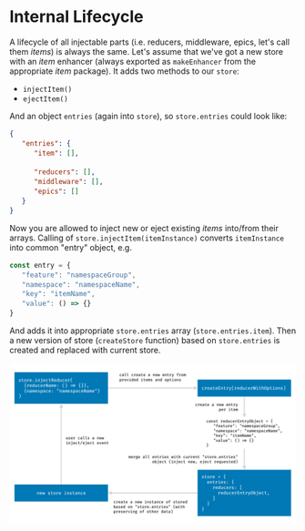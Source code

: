 # Internal Lifecycle

A lifecycle of all injectable parts (i.e. reducers, middleware, epics, let's call them _items_) is 
always the same. Let's assume that we've got a new store with an _item_ enhancer (always exported as
`makeEnhancer` from the appropriate _item_ package). It adds two methods to our `store`:

- `injectItem()`
- `ejectItem()`

And an object `entries` (again into `store`), so `store.entries` could look like:

```json
{
   "entries": {
      "item": [],

      "reducers": [],
      "middleware": [],
      "epics": []
   }
}
```

Now you are allowed to inject new or eject existing _items_ into/from their arrays. Calling 
of `store.injectItem(itemInstance)` converts `itemInstance` into common "entry" object, e.g.

```javascript
const entry = {
   "feature": "namespaceGroup",
   "namespace": "namespaceName",
   "key": "itemName",
   "value": () => {}
}
```

And adds it into appropriate `store.entries` array (`store.entries.item`). Then a new version of 
store (`createStore` function) based on `store.entries` is created and replaced with current store.
   
![](injectorsLifecycle.png)

